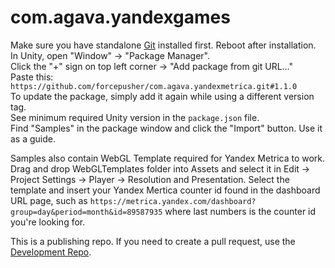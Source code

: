 # com.agava.yandexgames  
  
Make sure you have standalone [Git](https://git-scm.com/downloads) installed first. Reboot after installation.  
In Unity, open "Window" -> "Package Manager".  
Click the "+" sign on top left corner -> "Add package from git URL..."  
Paste this: `https://github.com/forcepusher/com.agava.yandexmetrica.git#1.1.0`  
To update the package, simply add it again while using a different version tag.  
See minimum required Unity version in the `package.json` file.  
Find "Samples" in the package window and click the "Import" button. Use it as a guide.  
  
Samples also contain WebGL Template required for Yandex Metrica to work.  
Drag and drop WebGLTemplates folder into Assets and select it in Edit -> Project Settings -> Player -> Resolution and Presentation. Select the template and insert your Yandex Mertica counter id found in the dashboard URL page, such as `https://metrica.yandex.com/dashboard?group=day&period=month&id=89587935` where last numbers is the counter id you're looking for.  
  
This is a publishing repo. If you need to create a pull request, use the [Development Repo](https://github.com/forcepusher/YandexMetricaUnity).
